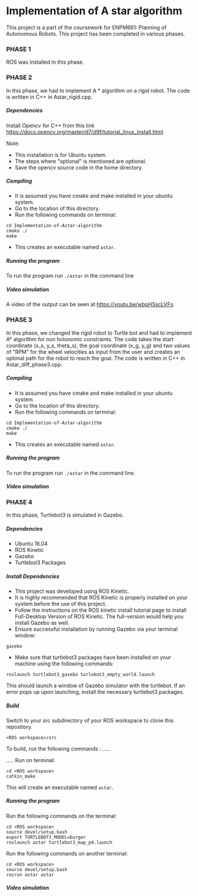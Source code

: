 # Implementation of A star algorithm

This project is a part of the coursework for ENPM661: Planning of Autonomous Robots. This project has been completed in various phases.

### PHASE 1

ROS was installed in this phase.

### PHASE 2

In this phase, we had to implement A * algorithm on a rigid robot. The code is written in C++ in Astar_rigid.cpp.


##### Dependencies

Install Opencv for C++ from this link https://docs.opencv.org/master/d7/d9f/tutorial_linux_install.html

Note:
- This installation is for Ubuntu system.
- The steps where "optional" is mentioned are optional.
- Save the opencv source code in the home directory.

##### Compiling

- It is assumed you have cmake and make installed in your ubuntu system.
- Go to the location of this directory.
- Run the following commands on terminal:  
```
cd Implementation-of-Astar-algorithm
cmake ./
make
```
- This creates an executable named ```astar```.

##### Running the program

To run the program run ```./astar``` in the command line


##### Video simulation

A video of the output can be seen at https://youtu.be/wbpHSscLVFs.

### PHASE 3

In this phase, we changed the rigid robot to Turtle bot and had to implement A* algorithm for non holonomic constraints. The code takes the start coordinate (x_s, y_s, theta_s), the goal coordinate (x_g, y_g) and two values of "RPM" for the wheel velocities as input from the user and creates an optimal path for the robot to reach the goal.
The code is written in C++ in Astar_diff_phase3.cpp.

##### Compiling

- It is assumed you have cmake and make installed in your ubuntu system.
- Go to the location of this directory.
- Run the following commands on terminal:  
```
cd Implementation-of-Astar-algorithm
cmake ./
make
```
- This creates an executable named ```astar```.

##### Running the program

To run the program run ```./astar``` in the command line.

##### Video simulation



### PHASE 4
In this phase, Turtlebot3 is simulated in Gazebo.

##### Dependencies
- Ubuntu 16.04
- ROS Kinetic
- Gazebo
- Turtlebot3 Packages

##### Install Dependencies
- This project was developed using ROS Kinetic.
-	It is highly recommended that ROS Kinetic is properly installed on your system before the use of this project.
-	Follow the instructions on the ROS kinetic install tutorial page to install Full-Desktop Version of ROS Kinetic. The full-version would help you install Gazebo as well. 
-	Ensure successful installation by running Gazebo via your terminal window:
```
gazebo
```
-	Make sure that turtlebot3 packages have been installed on your machine using the following commands:
``` 
roslaunch turtlebot3_gazebo turlebot3_empty_world.launch
```
This should launch a window of Gazebo simulator with the turtlebot. If an error pops up upon launching, install the necessary turtlebot3 packages.

##### Build
Switch to your _src_ subdirectory of your ROS workspace to clone this repository.
```
<ROS workspace>/src
```
To build, run the following commands :
.....


.....
Run on terminal: 
```
cd <ROS workspace>
catkin_make
```
This will create an executable named ```astar```.


##### Running the program 

Run the following commands on the terminal: 
```
cd <ROS workspace>
source devel/setup.bash
export TURTLEBOT3_MODEL=burger
roslaunch astar turtlebot3_map_p4.launch
```

Run the following commands on another terminal: 
```
cd <ROS workspace>
source devel/setup.bash
rosrun astar astar
```

##### Video simulation
